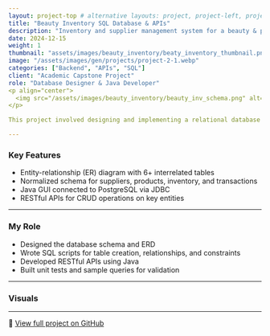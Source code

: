 ```yaml
---
layout: project-top # alternative layouts: project, project-left, project-right, project-top
title: "Beauty Inventory SQL Database & APIs"
description: "Inventory and supplier management system for a beauty & personal care company"
date: 2024-12-15
weight: 1
thumbnail: "assets/images/beauty_inventory/beaty_inventory_thumbnail.png"
image: "/assets/images/gen/projects/project-2-1.webp"
categories: ["Backend", "APIs", "SQL"]
client: "Academic Capstone Project"
role: "Database Designer & Java Developer"
<p align="center">
  <img src="/assets/images/beauty_inventory/beauty_inv_schema.png" alt="ER Diagram" width="80%">
</p>

This project involved designing and implementing a relational database and RESTful API system for a fictional beauty & personal care company. The system allows inventory tracking, supplier relationship management, and automated stock replenishment based on sales. It was built in PostgreSQL and connected to a Java-based GUI for real-time interaction.

---
```


### Key Features
- Entity-relationship (ER) diagram with 6+ interrelated tables
- Normalized schema for suppliers, products, inventory, and transactions
- Java GUI connected to PostgreSQL via JDBC
- RESTful APIs for CRUD operations on key entities

---

### My Role
- Designed the database schema and ERD
- Wrote SQL scripts for table creation, relationships, and constraints
- Developed RESTful APIs using Java
- Built unit tests and sample queries for validation

---

### Visuals


---

🔗 [View full project on GitHub](https://github.com/inaya-r/Beauty-Inventory-SQL-Database-APIs)